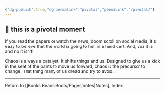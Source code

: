 ```yaml
---
{"dg-publish":true,"dg-permalink":"pivotal","permalink":"/pivotal/"}
---
```



## 🌱 this is a pivotal moment

If you read the papers or watch the news, doom scroll on social media, it's easy to believe that the world is going to hell in a hand cart. And, yes it is and no it isn't!

Chaos is always a catalyst. It shifts things and us. Designed to give us a kick in the seat of the pants to move us forward, chaos is the precursor to change. That thing many of us dread and try to avoid. 

---

Return to [[Books Beans Boots/Pages/notes\|Notes]] Index